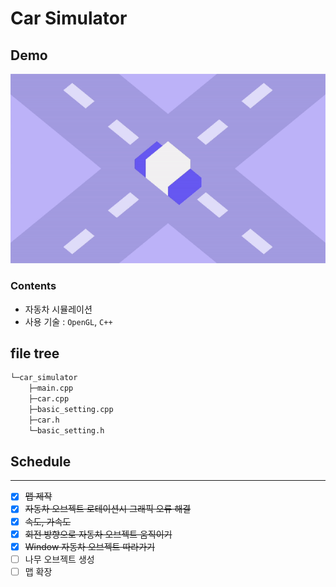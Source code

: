 # Car Simulator

## Demo

<img src="./car_simulation_demo.gif" width="600">

### Contents

- 자동차 시뮬레이션
- 사용 기술 : ``OpenGL``, ``C++``

## file tree

```bash
└─car_simulator
    ├─main.cpp
    ├─car.cpp
    ├─basic_setting.cpp
    ├─car.h
    └─basic_setting.h
```

## Schedule
***
- [x] ~~맵 제작~~
- [x] ~~자동차 오브젝트 로테이션시 그래픽 오류 해결~~
- [x] ~~속도, 가속도~~
- [x] ~~회전 방향으로 자동차 오브젝트 움직이기~~
- [x] ~~Window 자동차 오브젝트 따라가기~~
- [ ] 나무 오브젝트 생성
- [ ] 맵 확장
